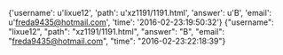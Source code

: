 {'username': u'lixue12', 'path': u'xz1191/1191.html', 'answer': u'B', 'email': u'freda9435@hotmail.com', 'time': '2016-02-23:19:50:32'}
{"username": "lixue12", "path": "xz1191/1191.html", "answer": "B", "email": "freda9435@hotmail.com", "time": "2016-02-23:22:18:39"}